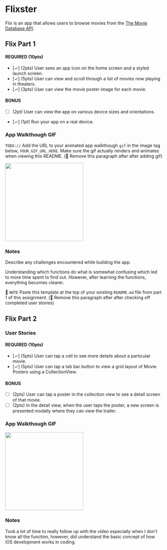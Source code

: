 # Flixster

Flix is an app that allows users to browse movies from the [The Movie Database API](http://docs.themoviedb.apiary.io/#).

## Flix Part 1

#### REQUIRED (10pts)
- [✓] (2pts) User sees an app icon on the home screen and a styled launch screen.
- [✓] (5pts) User can view and scroll through a list of movies now playing in theaters.
- [✓] (3pts) User can view the movie poster image for each movie.

#### BONUS
- [ ] (2pt) User can view the app on various device sizes and orientations.
- [✓] (1pt) Run your app on a real device.

### App Walkthough GIF
`TODO://` Add the URL to your animated app walkthough `gif` in the image tag below, `YOUR_GIF_URL_HERE`. Make sure the gif actually renders and animates when viewing this README. (🚫 Remove this paragraph after after adding gif)

<img src="https://i.imgur.com/SnwmGdX.gif" width=250><br>

### Notes
Describe any challenges encountered while building the app.

Understanding which functions do what is somewhat confusing which led to more time spent to find out. However, after learning the functions, everything becomes clearer.

📝 `NOTE` Paste this template at the top of your existing `README.md` file from part 1 of this assignment. (🚫 Remove this paragraph after after checking off completed user stories)


## Flix Part 2

### User Stories

#### REQUIRED (10pts)
- [✓] (5pts) User can tap a cell to see more details about a particular movie.
- [✓] (5pts) User can tap a tab bar button to view a grid layout of Movie Posters using a CollectionView.

#### BONUS
- [ ] (2pts) User can tap a poster in the collection view to see a detail screen of that movie.
- [ ] (2pts) In the detail view, when the user taps the poster, a new screen is presented modally where they can view the trailer.

### App Walkthough GIF
<img src="https://i.imgur.com/CywtSWH.gif" width=250><br>

### Notes
Took a lot of time to really follow up with the video especially when I don't know all the function, however, did understand the basic concept of how iOS development works in coding.
